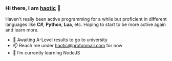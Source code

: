 ### Hi there, I am [haotic](https://haoti.cc) 👋

Haven't really been active programming for a while but proficient in different languages like **C#**, **Python**, **Lua**, etc. Hoping to start to be more active again and learn more.


- 🌱 Awaiting A-Level results to go to university
- 📫 Reach me under haotic@protonmail.com for now
- 🔭 I’m currently learning NodeJS